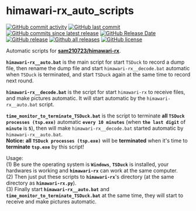 # himawari-rx_auto_scripts

[![GitHub commit activity](https://img.shields.io/github/commit-activity/y/tcjj3/himawari-rx_auto_scripts.svg)](https://github.com/tcjj3/himawari-rx_auto_scripts/commits/main)
[![GitHub last commit](https://img.shields.io/github/last-commit/tcjj3/himawari-rx_auto_scripts.svg)](https://github.com/tcjj3/himawari-rx_auto_scripts/commits/main)
[![GitHub commits since latest release](https://img.shields.io/github/commits-since/tcjj3/himawari-rx_auto_scripts/latest.svg)](https://github.com/tcjj3/himawari-rx_auto_scripts/commits/main)
[![GitHub Release Date](https://img.shields.io/github/release-date/tcjj3/himawari-rx_auto_scripts.svg)](https://github.com/tcjj3/himawari-rx_auto_scripts/releases/latest)
[![GitHub release](https://img.shields.io/github/release/tcjj3/himawari-rx_auto_scripts.svg)](https://github.com/tcjj3/himawari-rx_auto_scripts/releases/latest)
[![Github all releases](https://img.shields.io/github/downloads/tcjj3/himawari-rx_auto_scripts/total.svg)](https://github.com/tcjj3/himawari-rx_auto_scripts/releases/latest)
[![GitHub license](https://img.shields.io/github/license/tcjj3/himawari-rx_auto_scripts.svg)](https://github.com/tcjj3/himawari-rx_auto_scripts/blob/master/LICENSE)

Automatic scripts for [**sam210723/himawari-rx**](https://github.com/sam210723/himawari-rx).

**``himawari-rx__auto.bat``** is the main script for start ``TSDuck`` to record a dump file, then rename the dump file and start ``himawari-rx__decode.bat`` automatic when ``TSDuck`` is terminated, and start ``TSDuck`` again at the same time to record next round.

**``himawari-rx__decode.bat``** is the script for start ``himawari-rx`` to receive files, and make pictures automatic. It will start automatic by the ``himawari-rx__auto.bat`` script.

**``time_monitor_to_terminate_TSDuck.bat``** is the script to terminate **all ``TSDuck processes (tsp.exe)``** automatic **``every 10 minutes``** (when **``the last digit``** of **``minute``** is **``5``**), then will make ``himawari-rx__decode.bat`` started automatic by ``himawari-rx__auto.bat``. <br>
**Notice:** **all ``TSDuck processes (tsp.exe)``** will be **terminated** when it's time to **terminate** **``tsp.exe``** by this script!


Usage: <br>
(1) Be sure the operating system is **``Windows``**, **``TSDuck``** is installed, your hardwares is working and **``himawari-rx``** can work at the same computer. <br>
(2) Then just put these scripts to **``himawari-rx``**'s directory (at the same directory as **``himawari-rx.py``**). <br>
(3) Finally start **``himawari-rx__auto.bat``** and **``time_monitor_to_terminate_TSDuck.bat``** at the same time, they will start to receive and make pictures automatic.
